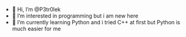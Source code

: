 - 👋 Hi, I’m @P3tr0lek
- 👀 I’m interested in programming but i am new here 
- 🌱 I’m currently learning Python and i tried C++ at first but Python is much easier for me
  

<!---
P3tr0lek/P3tr0lek is a ✨ special ✨ repository because its `README.md` (this file) appears on your GitHub profile.
You can click the Preview link to take a look at your changes.
--->
